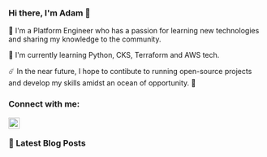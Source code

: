 ### Hi there, I'm Adam 👋

🔭 I'm a Platform Engineer who has a passion for learning new technologies and sharing my knowledge to the community.

🌱 I'm currently learning Python, CKS, Terraform and AWS tech.

☄️️ In the near future, I hope to contibute to running open-source projects and develop my skills amidst an ocean of opportunity. 🌊

### Connect with me:

[<img align="left" alt="Adam Osman | LinkedIn" width="22px" src="https://cdn.jsdelivr.net/npm/simple-icons@v3/icons/linkedin.svg" />][linkedin]

<br />

### 📕 Latest Blog Posts

<!-- BLOG-POST-LIST:START -->
<!-- BLOG-POST-LIST:END -->


[linkedin]: https://www.linkedin.com/in/adam-osman-90/
[website]: https://adam-osman.medium.com/

<!--
*mohamedA007/mohamedA007* is a ✨ special ✨ repository because its `README.md` (this file) appears on your GitHub profile.

Here are some ideas to get you started:

- 🔭 I’m currently working on ...
- 🌱 I’m currently learning ...
- 👯 I’m looking to collaborate on ...
- 🤔 I’m looking for help with ...
- 💬 Ask me about ...
- 📫 How to reach me: ...
- 😄 Pronouns: ...
- ⚡ Fun fact: ...
-->
